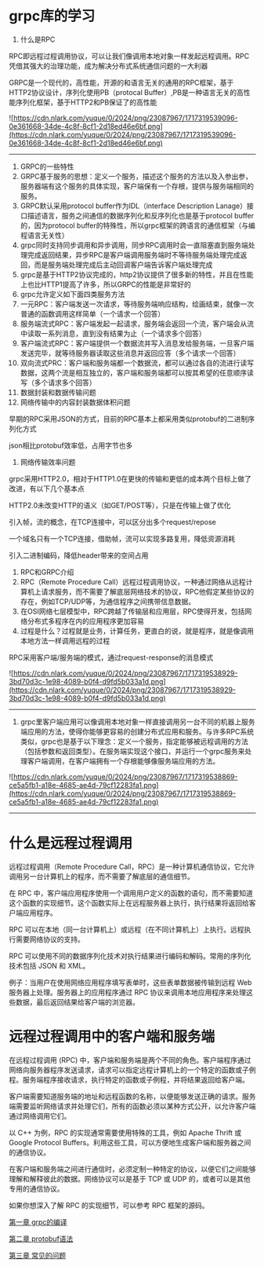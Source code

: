 # grpc库的学习

1. 什么是RPC

RPC即远程过程调用协议，可以让我们像调用本地对象一样发起远程调用。RPC凭借其强大的治理功能，成为解决分布式系统通信问题的一大利器

GRPC是一个现代的，高性能，开源的和语言无关的通用的RPC框架，基于HTTP2协议设计，序列化使用PB（protocal Buffer）,PB是一种语言无关的高性能序列化框架，基于HTTP2和PB保证了的高性能

![https://cdn.nlark.com/yuque/0/2024/png/23087967/1717319539096-0e361668-34de-4c8f-8cf1-2d18ed46e6bf.png](https://cdn.nlark.com/yuque/0/2024/png/23087967/1717319539096-0e361668-34de-4c8f-8cf1-2d18ed46e6bf.png)

---

1. GRPC的一些特性
2. GRPC基于服务的思想：定义一个服务，描述这个服务的方法以及入参出参，服务器端有这个服务的具体实现，客户端保有一个存根，提供与服务端相同的服务。
3. GRPC默认采用protocol buffer作为IDL（interface Description Lanage）接口描述语言，服务之间通信的数据序列化和反序列化也是基于protocol buffer的，因为protocol buffer的特殊性，所以grpc框架的跨语言的通信框架（与编程语言无关性）
4. grpc同时支持同步调用和异步调用，同步RPC调用时会一直阻塞直到服务端处理完成返回结果，异步RPC是客户端调用服务端时不等待服务端处理完成返回，而是服务端处理完成后主动回调客户端告诉客户端处理完成
5. grpc是基于HTTP2协议完成的，http2协议提供了很多新的特性，并且在性能上也比HTTP1提高了许多，所以GRPC的性能是非常好的
6. grpc允许定义如下面四类服务方法
7. 一元RPC：客户端发送一次请求，等待服务端响应结构，绘画结束，就像一次普通的函数调用这样简单（一个请求一个回答）
8. 服务端流式RPC：客户端发起一起请求，服务端会返回一个流，客户端会从流中读取一系列消息，直到没有结果为止（一个请求多个回答）
9. 客户端流式RPC：客户端提供一个数据流并写入消息发给服务端，一旦客户端发送完毕，就等待服务器读取这些消息并返回应答（多个请求一个回答）
10. 双向流式PRC：客户端和服务端都一个数据流，都可以通过各自的流进行读写数据，这两个流是相互独立的，客户端和服务端都可以按其希望的任意顺序读写（多个请求多个回答）
11. 数据封装和数据传输问题
12. 网络传输中的内容封装数据体积问题

早期的RPC采用JSON的方式，目前的RPC基本上都采用类似protobuf的二进制序列化方式

json相比protobuf效率低，占用字节也多

1. 网络传输效率问题

grpc采用HTTP2.0，相对于HTTP1.0在更快的传输和更低的成本两个目标上做了改进，有以下几个基本点

HTTP2.0未改变HTTP的语义（如GET/POST等），只是在传输上做了优化

引入帧，流的概念，在TCP连接中，可以区分出多个request/repose

一个域名只有一个TCP连接，借助帧，流可以实现多路复用，降低资源消耗

引入二进制编码，降低header带来的空间占用

1. RPC和GRPC介绍
2. RPC（Remote Procedure Call）远程过程调用协议，一种通过网络从远程计算机上请求服务，而不需要了解底层网络技术的协议，RPC他假定某些协议的存在，例如TCP/UDP等，为通信程序之间携带信息数据。
3. 在OSI网络七层模型中，RPC跨越了传输层和应用层，RPC使得开发，包括网络分布式多程序在内的应用程序更加容易
4. 过程是什么？过程就是业务，计算任务，更直白的说，就是程序，就是像调用本地方法一样调用远程的过程

RPC采用客户端/服务端的模式，通过request-response的消息模式

![https://cdn.nlark.com/yuque/0/2024/png/23087967/1717319538929-3bd70d3c-1e98-4089-b0f4-d9fd5b033a1d.png](https://cdn.nlark.com/yuque/0/2024/png/23087967/1717319538929-3bd70d3c-1e98-4089-b0f4-d9fd5b033a1d.png)

---

1. grpc里客户端应用可以像调用本地对象一样直接调用另一台不同的机器上服务端应用的方法，使得你能够更容易的创建分布式应用和服务。与许多RPC系统类似，grpc也是基于以下理念：定义一个服务，指定能够被远程调用的方法（包括参数和返回类型）。在服务端实现这个接口，并运行一个grpc服务来处理客户端调用，在客户端拥有一个存根能够像服务端应用的方法。

![https://cdn.nlark.com/yuque/0/2024/png/23087967/1717319538869-ce5a5fb1-a18e-4685-ae4d-79cf12283fa1.png](https://cdn.nlark.com/yuque/0/2024/png/23087967/1717319538869-ce5a5fb1-a18e-4685-ae4d-79cf12283fa1.png)

---

# 什么是远程过程调用

远程过程调用（Remote Procedure Call，RPC）是一种计算机通信协议，它允许调用另一台计算机上的程序，而不需要了解底层的通信细节。

在 RPC 中，客户端应用程序使用一个调用用户定义的函数的语句，而不需要知道这个函数的实现细节。这个函数实际上在远程服务器上执行，执行结果将返回给客户端应用程序。

RPC 可以在本地（同一台计算机上）或远程（在不同计算机上）上执行。远程执行需要网络协议的支持。

RPC 可以使用不同的数据序列化技术对执行结果进行编码和解码。常用的序列化技术包括 JSON 和 XML。

例子：当用户在使用网络应用程序填写表单时，这些表单数据被传输到远程 Web 服务器上处理。服务器上的应用程序通过 RPC 协议来调用本地应用程序来处理这些数据，最后返回结果给客户端的浏览器。

# 远程过程调用中的客户端和服务端

在远程过程调用 (RPC) 中，客户端和服务端是两个不同的角色。客户端程序通过网络向服务器程序发送请求，请求可以指定远程计算机上的一个特定的函数或子例程。服务端程序接收请求，执行特定的函数或子例程，并将结果返回给客户端。

客户端需要知道服务端的地址和远程函数的名称，以便能够发送正确的请求。服务端需要监听网络请求并处理它们，所有的函数必须以某种方式公开，以允许客户端通过网络调用它们。

以 C++ 为例，RPC 的实现通常需要使用特殊的工具，例如 Apache Thrift 或 Google Protocol Buffers。利用这些工具，可以方便地生成客户端和服务器之间的通信协议。

在客户端和服务端之间进行通信时，必须定制一种特定的协议，以便它们之间能够理解和解释彼此的数据。网络协议可以是基于 TCP 或 UDP 的，或者可以是其他专用的通信协议。

如果你想深入了解 RPC 的实现细节，可以参考 RPC 框架的源码。

[第一章 grpc的编译](第一章%20grpc的编译%2018dd4b146ea4463ca5f948689efe96d2.md)

[第二章 protobuf语法](第二章%20protobuf语法%207fe12d72361644418f590b857c3bbd54.md)

[第三章 常见的问题](第三章%20常见的问题%20bcf6f784ac83446b80f7093aa13ae847.md)
